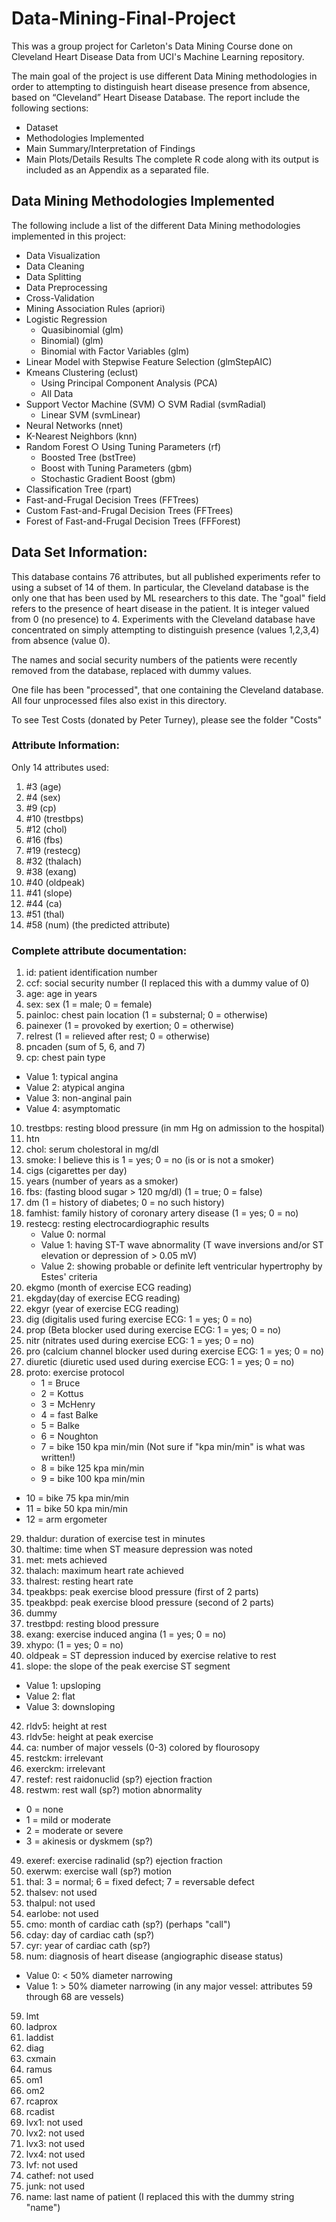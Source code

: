 # Data-Mining-Final-Project
This was a group project for Carleton's Data Mining Course done on Cleveland Heart Disease Data from UCI's Machine Learning repository. 

The main goal of the project is use different Data Mining methodologies in order to attempting to distinguish heart disease presence from absence, based on “Cleveland” Heart Disease Database. 
The report include the following sections: 
* Dataset
* Methodologies Implemented 
* Main Summary/Interpretation of Findings
* Main Plots/Details Results 
The complete R code along with its output is included as an Appendix as a separated file. 


## Data Mining Methodologies Implemented 
 
The following include a list of the different Data Mining methodologies implemented in this project: 
* Data Visualization  
* Data Cleaning 
* Data Splitting 
* Data Preprocessing 
* Cross-Validation 
* Mining Association Rules (apriori) 
* Logistic Regression  
  * Quasibinomial (glm)  
  * Binomial) (glm) 
  * Binomial with Factor Variables (glm)  
* Linear Model with Stepwise Feature Selection (glmStepAIC)
* Kmeans Clustering (eclust) 
  * Using Principal Component Analysis (PCA)
  * All Data 
* Support Vector Machine (SVM) ○ SVM Radial (svmRadial) 
  * Linear SVM (svmLinear)
* Neural Networks (nnet)  
* K-Nearest Neighbors (knn) 
* Random Forest ○ Using Tuning Parameters (rf)
  * Boosted Tree (bstTree)
  * Boost with Tuning Parameters (gbm) 
  * Stochastic Gradient Boost (gbm)  
* Classification Tree (rpart) 
* Fast-and-Frugal Decision Trees (FFTrees) 
* Custom Fast-and-Frugal Decision Trees (FFTrees) 
* Forest of Fast-and-Frugal Decision Trees (FFForest)



## Data Set Information:

This database contains 76 attributes, but all published experiments refer to using a subset of 14 of them. In particular, the Cleveland database is the only one that has been used by ML researchers to 
this date. The "goal" field refers to the presence of heart disease in the patient. It is integer valued from 0 (no presence) to 4. Experiments with the Cleveland database have concentrated on simply attempting to distinguish presence (values 1,2,3,4) from absence (value 0). 

The names and social security numbers of the patients were recently removed from the database, replaced with dummy values. 

One file has been "processed", that one containing the Cleveland database. All four unprocessed files also exist in this directory. 

To see Test Costs (donated by Peter Turney), please see the folder "Costs"


### Attribute Information:

Only 14 attributes used: 
1. #3 (age) 
2. #4 (sex) 
3. #9 (cp) 
4. #10 (trestbps) 
5. #12 (chol) 
6. #16 (fbs) 
7. #19 (restecg) 
8. #32 (thalach) 
9. #38 (exang) 
10. #40 (oldpeak) 
11. #41 (slope) 
12. #44 (ca) 
13. #51 (thal) 
14. #58 (num) (the predicted attribute) 

### Complete attribute documentation: 
1. id: patient identification number 
2. ccf: social security number (I replaced this with a dummy value of 0) 
3. age: age in years 
4. sex: sex (1 = male; 0 = female) 
5. painloc: chest pain location (1 = substernal; 0 = otherwise) 
6. painexer (1 = provoked by exertion; 0 = otherwise) 
7. relrest (1 = relieved after rest; 0 = otherwise) 
8. pncaden (sum of 5, 6, and 7) 
9. cp: chest pain type 
  - Value 1: typical angina 
  - Value 2: atypical angina 
  - Value 3: non-anginal pain 
  - Value 4: asymptomatic 
10. trestbps: resting blood pressure (in mm Hg on admission to the hospital) 
11. htn 
12. chol: serum cholestoral in mg/dl 
13. smoke: I believe this is 1 = yes; 0 = no (is or is not a smoker) 
14. cigs (cigarettes per day) 
15. years (number of years as a smoker) 
16. fbs: (fasting blood sugar > 120 mg/dl) (1 = true; 0 = false) 
17. dm (1 = history of diabetes; 0 = no such history) 
18. famhist: family history of coronary artery disease (1 = yes; 0 = no) 
19. restecg: resting electrocardiographic results 
     - Value 0: normal 
     - Value 1: having ST-T wave abnormality (T wave inversions and/or ST elevation or depression of > 0.05 mV) 
     - Value 2: showing probable or definite left ventricular hypertrophy by Estes' criteria 
20. ekgmo (month of exercise ECG reading) 
21. ekgday(day of exercise ECG reading) 
22. ekgyr (year of exercise ECG reading) 
23. dig (digitalis used furing exercise ECG: 1 = yes; 0 = no) 
24. prop (Beta blocker used during exercise ECG: 1 = yes; 0 = no) 
25. nitr (nitrates used during exercise ECG: 1 = yes; 0 = no) 
26. pro (calcium channel blocker used during exercise ECG: 1 = yes; 0 = no) 
27. diuretic (diuretic used used during exercise ECG: 1 = yes; 0 = no) 
28. proto: exercise protocol 
    - 1 = Bruce 
    - 2 = Kottus 
    - 3 = McHenry 
    - 4 = fast Balke 
    - 5 = Balke 
    - 6 = Noughton 
    - 7 = bike 150 kpa min/min (Not sure if "kpa min/min" is what was written!) 
    - 8 = bike 125 kpa min/min 
    - 9 = bike 100 kpa min/min 
   - 10 = bike 75 kpa min/min 
   - 11 = bike 50 kpa min/min 
   - 12 = arm ergometer 
29. thaldur: duration of exercise test in minutes 
30. thaltime: time when ST measure depression was noted 
31. met: mets achieved 
32. thalach: maximum heart rate achieved 
33. thalrest: resting heart rate 
34. tpeakbps: peak exercise blood pressure (first of 2 parts) 
35. tpeakbpd: peak exercise blood pressure (second of 2 parts) 
36. dummy 
37. trestbpd: resting blood pressure 
38. exang: exercise induced angina (1 = yes; 0 = no) 
39. xhypo: (1 = yes; 0 = no) 
40. oldpeak = ST depression induced by exercise relative to rest 
41. slope: the slope of the peak exercise ST segment 
   - Value 1: upsloping 
   - Value 2: flat 
   - Value 3: downsloping 
42. rldv5: height at rest 
43. rldv5e: height at peak exercise 
44. ca: number of major vessels (0-3) colored by flourosopy 
45. restckm: irrelevant 
46. exerckm: irrelevant 
47. restef: rest raidonuclid (sp?) ejection fraction 
48. restwm: rest wall (sp?) motion abnormality 
  - 0 = none 
  - 1 = mild or moderate 
  - 2 = moderate or severe 
  - 3 = akinesis or dyskmem (sp?) 
49. exeref: exercise radinalid (sp?) ejection fraction 
50. exerwm: exercise wall (sp?) motion 
51. thal: 3 = normal; 6 = fixed defect; 7 = reversable defect 
52. thalsev: not used 
53. thalpul: not used 
54. earlobe: not used 
55. cmo: month of cardiac cath (sp?) (perhaps "call") 
56. cday: day of cardiac cath (sp?) 
57. cyr: year of cardiac cath (sp?) 
58. num: diagnosis of heart disease (angiographic disease status) 
  - Value 0: < 50% diameter narrowing 
  - Value 1: > 50% diameter narrowing 
(in any major vessel: attributes 59 through 68 are vessels) 
59. lmt 
60. ladprox 
61. laddist 
62. diag 
63. cxmain 
64. ramus 
65. om1 
66. om2 
67. rcaprox 
68. rcadist 
69. lvx1: not used 
70. lvx2: not used 
71. lvx3: not used 
72. lvx4: not used 
73. lvf: not used 
74. cathef: not used 
75. junk: not used 
76. name: last name of patient (I replaced this with the dummy string "name")
